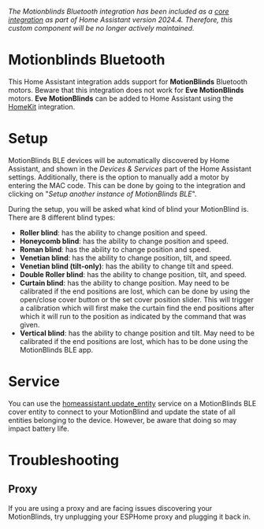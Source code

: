 *The Motionblinds Bluetooth integration has been included as a [core integration](https://www.home-assistant.io/integrations/motionblinds_ble) as part of Home Assistant version 2024.4. Therefore, this custom component will be no longer actively maintained.*

# Motionblinds Bluetooth

This Home Assistant integration adds support for **MotionBlinds** Bluetooth motors. Beware that this integration does not work for **Eve MotionBlinds** motors. **Eve MotionBlinds** can be added to Home Assistant using the [HomeKit](https://www.home-assistant.io/integrations/homekit_controller/) integration.


# Setup
MotionBlinds BLE devices will be automatically discovered by Home Assistant, and shown in the *Devices & Services* part of the Home Assistant settings. Additionally, there is the option to manually add a motor by entering the MAC code. This can be done by going to the integration and clicking on "*Setup another instance of MotionBlinds BLE*".

During the setup, you will be asked what kind of blind your MotionBlind is. There are 8 different blind types:

- **Roller blind**: has the ability to change position and speed.
- **Honeycomb blind**: has the ability to change position and speed.
- **Roman blind**: has the ability to change position and speed.
- **Venetian blind**: has the ability to change position, tilt, and speed.
- **Venetian blind (tilt-only)**: has the ability to change tilt and speed.
- **Double Roller blind**: has the ability to change position, tilt, and speed.
- **Curtain blind**: has the ability to change position. May need to be calibrated if the end positions are lost, which can be done by using the open/close cover button or the set cover position slider. This will trigger a calibration which will first make the curtain find the end positions after which it will run to the position as indicated by the command that was given.
- **Vertical blind**: has the ability to change position and tilt. May need to be calibrated if the end positions are lost, which has to be done using the MotionBlinds BLE app.

# Service

You can use the [homeassistant.update_entity](https://www.home-assistant.io/docs/scripts/service-calls/#homeassistant-services) service on a MotionBlinds BLE cover entity to connect to your MotionBlind and update the state of all entities belonging to the device. However, be aware that doing so may impact battery life.

# Troubleshooting

## Proxy

If you are using a proxy and are facing issues discovering your MotionBlinds, try unplugging your ESPHome proxy and plugging it back in.
